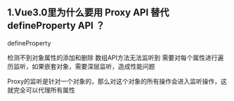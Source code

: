 ## 1.Vue3.0里为什么要用 Proxy API 替代 defineProperty API ？

defineProperty

检测不到对象属性的添加和删除
数组API方法无法监听到
需要对每个属性进行遍历监听，如果嵌套对象，需要深层监听，造成性能问题

Proxy的监听是针对一个对象的，那么对这个对象的所有操作会进入监听操作，这就完全可以代理所有属性
